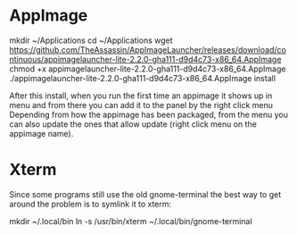 # AppImage

mkdir ~/Applications
cd ~/Applications
wget https://github.com/TheAssassin/AppImageLauncher/releases/download/continuous/appimagelauncher-lite-2.2.0-gha111-d9d4c73-x86_64.AppImage
chmod +x appimagelauncher-lite-2.2.0-gha111-d9d4c73-x86_64.AppImage
./appimagelauncher-lite-2.2.0-gha111-d9d4c73-x86_64.AppImage install


After this install, when you run the first time an appimage it shows up in menu and from there you can add it to the panel by the right click menu
Depending from how the appimage has been packaged, from the menu you can also update the ones that allow update (right click menu on the appimage name).

# Xterm

Since some programs still use the old gnome-terminal the best way to get around the problem is to symlink it to xterm:

mkdir ~/.local/bin
ln -s /usr/bin/xterm ~/.local/bin/gnome-terminal
